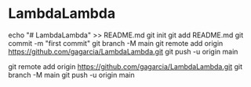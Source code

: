 # LambdaLambda

echo "# LambdaLambda" >> README.md
git init
git add README.md
git commit -m "first commit"
git branch -M main
git remote add origin https://github.com/gagarcia/LambdaLambda.git
git push -u origin main

git remote add origin https://github.com/gagarcia/LambdaLambda.git
git branch -M main
git push -u origin main
